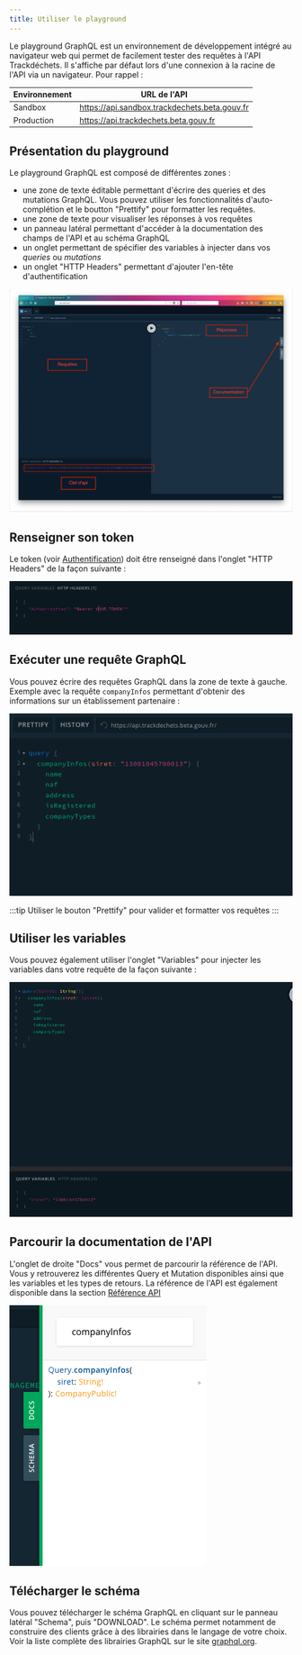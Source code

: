 ```yaml
---
title: Utiliser le playground
---
```


Le playground GraphQL est un environnement de développement intégré au navigateur web qui permet de facilement tester des requêtes à l'API Trackdéchets.
Il s'affiche par défaut lors d'une connexion à la racine de l'API via un navigateur. Pour rappel :

| Environnement | URL de l'API                                  |
| ------------- | --------------------------------------------- |
| Sandbox       | https://api.sandbox.trackdechets.beta.gouv.fr |
| Production    | https://api.trackdechets.beta.gouv.fr         |

## Présentation du playground

Le playground GraphQL est composé de différentes zones :

- une zone de texte éditable permettant d'écrire des queries et des mutations GraphQL. Vous pouvez utiliser les fonctionnalités d'auto-complétion et le boutton "Prettify" pour formatter les requêtes.
- une zone de texte pour visualiser les réponses à vos requêtes
- un panneau latéral permettant d'accéder à la documentation des champs de l'API et au schéma GraphQL
- un onglet permettant de spécifier des variables à injecter dans vos _queries_ ou _mutations_
- un onglet "HTTP Headers" permettant d'ajouter l'en-tête d'authentification

![playground](../../static/img/playground-guide.png)

## Renseigner son token

Le token (voir [Authentification](../reference/authentification)) doit être renseigné dans l'onglet "HTTP Headers" de la façon suivante :

![playground-token](../../static/img/playground-token.png)

## Exécuter une requête GraphQL

Vous pouvez écrire des requêtes GraphQL dans la zone de texte à gauche. Exemple avec la requête `companyInfos` permettant d'obtenir des informations sur un établissement partenaire :

![playground-query](../../static/img/playground-query.png)

:::tip
Utiliser le bouton "Prettify" pour valider et formatter vos requêtes
:::

## Utiliser les variables

Vous pouvez également utiliser l'onglet "Variables" pour injecter les variables dans votre requête de la façon suivante :

![playground-variables](../../static/img/playground-variables.png)

## Parcourir la documentation de l'API

L'onglet de droite "Docs" vous permet de parcourir la référence de l'API. Vous y retrouverez les différentes Query et Mutation disponibles ainsi que les variables et les types de retours. La référence de l'API est également disponible dans la section [Référence API](../reference/api-reference/bsdd/queries)

![playground-docs](../../static/img/playground-docs.png)

## Télécharger le schéma

Vous pouvez télécharger le schéma GraphQL en cliquant sur le panneau latéral "Schema", puis "DOWNLOAD". Le schéma permet notamment de construire des clients grâce à des librairies dans le langage de votre choix. Voir la liste complète des librairies GraphQL sur le site [graphql.org](https://graphql.org/code/).
